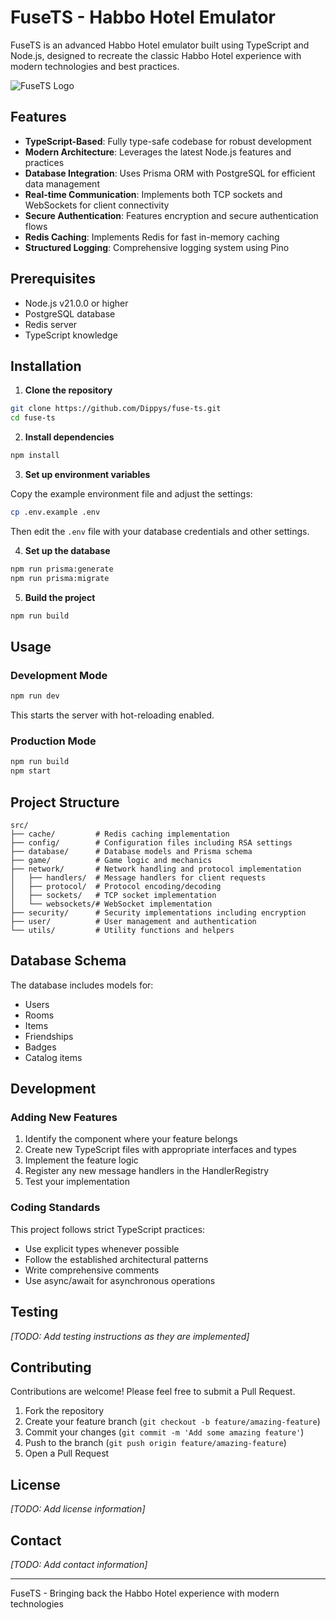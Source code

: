 # FuseTS - Habbo Hotel Emulator

FuseTS is an advanced Habbo Hotel emulator built using TypeScript and Node.js, designed to recreate the classic Habbo Hotel experience with modern technologies and best practices.

![FuseTS Logo](https://via.placeholder.com/800x200?text=FuseTS+Habbo+Hotel+Emulator)

## Features

- **TypeScript-Based**: Fully type-safe codebase for robust development
- **Modern Architecture**: Leverages the latest Node.js features and practices
- **Database Integration**: Uses Prisma ORM with PostgreSQL for efficient data management
- **Real-time Communication**: Implements both TCP sockets and WebSockets for client connectivity
- **Secure Authentication**: Features encryption and secure authentication flows
- **Redis Caching**: Implements Redis for fast in-memory caching
- **Structured Logging**: Comprehensive logging system using Pino

## Prerequisites

- Node.js v21.0.0 or higher
- PostgreSQL database
- Redis server
- TypeScript knowledge

## Installation

1. **Clone the repository**

```bash
git clone https://github.com/Dippys/fuse-ts.git
cd fuse-ts
```

2. **Install dependencies**

```bash
npm install
```

3. **Set up environment variables**

Copy the example environment file and adjust the settings:

```bash
cp .env.example .env
```

Then edit the `.env` file with your database credentials and other settings.

4. **Set up the database**

```bash
npm run prisma:generate
npm run prisma:migrate
```

5. **Build the project**

```bash
npm run build
```

## Usage

### Development Mode

```bash
npm run dev
```

This starts the server with hot-reloading enabled.

### Production Mode

```bash
npm run build
npm start
```

## Project Structure

```
src/
├── cache/         # Redis caching implementation
├── config/        # Configuration files including RSA settings
├── database/      # Database models and Prisma schema
├── game/          # Game logic and mechanics
├── network/       # Network handling and protocol implementation
│   ├── handlers/  # Message handlers for client requests
│   ├── protocol/  # Protocol encoding/decoding
│   ├── sockets/   # TCP socket implementation
│   └── websockets/# WebSocket implementation
├── security/      # Security implementations including encryption
├── user/          # User management and authentication
└── utils/         # Utility functions and helpers
```

## Database Schema

The database includes models for:

- Users
- Rooms
- Items
- Friendships
- Badges
- Catalog items

## Development

### Adding New Features

1. Identify the component where your feature belongs
2. Create new TypeScript files with appropriate interfaces and types
3. Implement the feature logic
4. Register any new message handlers in the HandlerRegistry
5. Test your implementation

### Coding Standards

This project follows strict TypeScript practices:

- Use explicit types whenever possible
- Follow the established architectural patterns
- Write comprehensive comments
- Use async/await for asynchronous operations

## Testing

*[TODO: Add testing instructions as they are implemented]*

## Contributing

Contributions are welcome! Please feel free to submit a Pull Request.

1. Fork the repository
2. Create your feature branch (`git checkout -b feature/amazing-feature`)
3. Commit your changes (`git commit -m 'Add some amazing feature'`)
4. Push to the branch (`git push origin feature/amazing-feature`)
5. Open a Pull Request

## License

*[TODO: Add license information]*

## Contact

*[TODO: Add contact information]*

---

FuseTS - Bringing back the Habbo Hotel experience with modern technologies